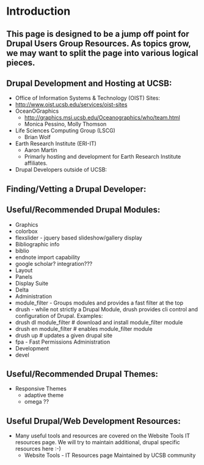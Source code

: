 # Introduction
## This page is designed to be a jump off point for Drupal Users Group Resources.  As topics grow, we may want to split the page into various logical pieces.

## Drupal Development and Hosting at UCSB:
* Office of Information Systems & Technology (OIST) Sites:
* http://www.oist.ucsb.edu/services/oist-sites
* OceanOGraphics
  * http://graphics.msi.ucsb.edu/Oceanographics/who/team.html
  * Monica Pessino, Molly Thomson
* Life Sciences Computing Group (LSCG)
  * Brian Wolf
* Earth Research Institute (ERI-IT)
  * Aaron Martin
  * Primarly hosting and development for Earth Research Institute affiliates.
* Drupal Developers outside of UCSB:
## Finding/Vetting a Drupal Developer:
## Useful/Recommended Drupal Modules:
* Graphics
* colorbox
* flexslider - jquery based slideshow/gallery display
* Bibliographic info
* biblio 
* endnote import capability
* google scholar? integration???
* Layout
* Panels
* Display Suite
* Delta 
* Administration
* module_filter - Groups modules and provides a fast filter at the top
* drush - while not strictly a Drupal Module, drush provides cli control and configuration of Drupal.  Examples:
* drush dl module_filter     # download and install module_filter module
* drush en module_filter    # enables module_filter module
* drush up                        # updates a given drupal site
* fpa - Fast Permissions Administration
* Development
* devel
 
## Useful/Recommended Drupal Themes:
* Responsive Themes
  * adaptive theme 
  * omega ??
## Useful Drupal/Web Development Resources:
* Many useful tools and resources are covered on the Website Tools IT resources page.  We will try to maintain additional, drupal specific resources here :-)
  * Website Tools - IT Resources page Maintained by UCSB community
